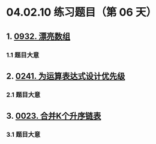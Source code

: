 # 04.02.10 练习题目（第 06 天）

## 1. [0932. 漂亮数组](https://leetcode.cn/problems/beautiful-array/)

### 1.1 题目大意



## 2. [0241. 为运算表达式设计优先级](https://leetcode.cn/problems/different-ways-to-add-parentheses/)

### 2.1 题目大意



## 3. [0023. 合并K个升序链表](https://leetcode.cn/problems/merge-k-sorted-lists/)

### 3.1 题目大意

  
